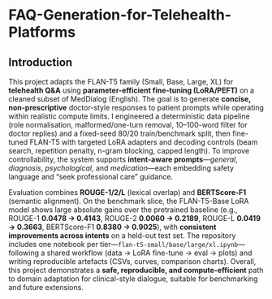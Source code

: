 # FAQ-Generation-for-Telehealth-Platforms

## Introduction

This project adapts the FLAN-T5 family (Small, Base, Large, XL) for **telehealth Q&A** using **parameter-efficient fine-tuning (LoRA/PEFT)** on a cleaned subset of MedDialog (English). The goal is to generate **concise, non-prescriptive** doctor-style responses to patient prompts while operating within realistic compute limits. I engineered a deterministic data pipeline (role normalisation, malformed/one-turn removal, 10–100-word filter for doctor replies) and a fixed-seed 80/20 train/benchmark split, then fine-tuned FLAN-T5 with targeted LoRA adapters and decoding controls (beam search, repetition penalty, n-gram blocking, capped length). To improve controllability, the system supports **intent-aware prompts**—*general*, *diagnosis*, *psychological*, and *medication*—each embedding safety language and “seek professional care” guidance.

Evaluation combines **ROUGE-1/2/L** (lexical overlap) and **BERTScore-F1** (semantic alignment). On the benchmark slice, the FLAN-T5-Base LoRA model shows large absolute gains over the pretrained baseline (e.g., ROUGE-1 **0.0478 → 0.4143**, ROUGE-2 **0.0060 → 0.2189**, ROUGE-L **0.0419 → 0.3663**, BERTScore-F1 **0.8380 → 0.9025**), with **consistent improvements across intents** on a held-out test set. The repository includes one notebook per tier—`flan-t5-small/base/large/xl.ipynb`—following a shared workflow (data → LoRA fine-tune → eval → plots) and writing reproducible artefacts (CSVs, curves, comparison charts). Overall, this project demonstrates a **safe, reproducible, and compute-efficient** path to domain adaptation for clinical-style dialogue, suitable for benchmarking and future extensions.
